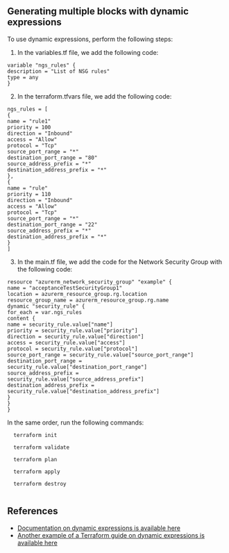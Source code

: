## Generating multiple blocks with dynamic expressions

To use dynamic expressions, perform the following steps:
1. In the variables.tf file, we add the following code:
```
variable "ngs_rules" {
description = "List of NSG rules"
type = any
}
```
2. In the terraform.tfvars file, we add the following code:
```
ngs_rules = [
{
name = "rule1"
priority = 100
direction = "Inbound"
access = "Allow"
protocol = "Tcp"
source_port_range = "*"
destination_port_range = "80"
source_address_prefix = "*"
destination_address_prefix = "*"
},
{
name = "rule"
priority = 110
direction = "Inbound"
access = "Allow"
protocol = "Tcp"
source_port_range = "*"
destination_port_range = "22"
source_address_prefix = "*"
destination_address_prefix = "*"
}
]
```
3. In the main.tf file, we add the code for the Network Security Group with the following code:
```
resource "azurerm_network_security_group" "example" {
name = "acceptanceTestSecurityGroup1"
location = azurerm_resource_group.rg.location
resource_group_name = azurerm_resource_group.rg.name
dynamic "security_rule" {
for_each = var.ngs_rules
content {
name = security_rule.value["name"]
priority = security_rule.value["priority"]
direction = security_rule.value["direction"]
access = security_rule.value["access"]
protocol = security_rule.value["protocol"]
source_port_range = security_rule.value["source_port_range"]
destination_port_range =
security_rule.value["destination_port_range"]
source_address_prefix =
security_rule.value["source_address_prefix"]
destination_address_prefix =
security_rule.value["destination_address_prefix"]
}
}
}
```

In the same order, run the following commands:
```
  terraform init

  terraform validate
  
  terraform plan 

  terraform apply 

  terraform destroy 
  
  ```

## References
- [Documentation on dynamic expressions is available here](https://www.terraform.io/configuration/expressions#dynamic-blocks)
- [Another example of a Terraform guide on dynamic expressions is available here](https://github.com/hashicorp/terraform-guides/tree/master/infrastructure-as-code/terraform-0.12-examples/advanced-dynamic-blocks)

 
